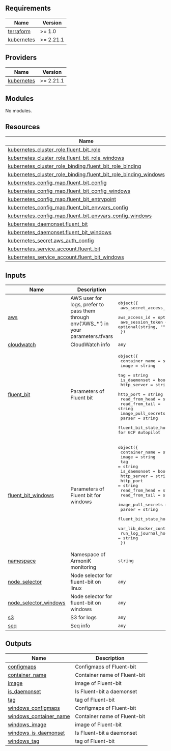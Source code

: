 <!-- BEGIN_TF_DOCS -->
## Requirements

| Name | Version |
|------|---------|
| <a name="requirement_terraform"></a> [terraform](#requirement\_terraform) | >= 1.0 |
| <a name="requirement_kubernetes"></a> [kubernetes](#requirement\_kubernetes) | >= 2.21.1 |

## Providers

| Name | Version |
|------|---------|
| <a name="provider_kubernetes"></a> [kubernetes](#provider\_kubernetes) | >= 2.21.1 |

## Modules

No modules.

## Resources

| Name | Type |
|------|------|
| [kubernetes_cluster_role.fluent_bit_role](https://registry.terraform.io/providers/hashicorp/kubernetes/latest/docs/resources/cluster_role) | resource |
| [kubernetes_cluster_role.fluent_bit_role_windows](https://registry.terraform.io/providers/hashicorp/kubernetes/latest/docs/resources/cluster_role) | resource |
| [kubernetes_cluster_role_binding.fluent_bit_role_binding](https://registry.terraform.io/providers/hashicorp/kubernetes/latest/docs/resources/cluster_role_binding) | resource |
| [kubernetes_cluster_role_binding.fluent_bit_role_binding_windows](https://registry.terraform.io/providers/hashicorp/kubernetes/latest/docs/resources/cluster_role_binding) | resource |
| [kubernetes_config_map.fluent_bit_config](https://registry.terraform.io/providers/hashicorp/kubernetes/latest/docs/resources/config_map) | resource |
| [kubernetes_config_map.fluent_bit_config_windows](https://registry.terraform.io/providers/hashicorp/kubernetes/latest/docs/resources/config_map) | resource |
| [kubernetes_config_map.fluent_bit_entrypoint](https://registry.terraform.io/providers/hashicorp/kubernetes/latest/docs/resources/config_map) | resource |
| [kubernetes_config_map.fluent_bit_envvars_config](https://registry.terraform.io/providers/hashicorp/kubernetes/latest/docs/resources/config_map) | resource |
| [kubernetes_config_map.fluent_bit_envvars_config_windows](https://registry.terraform.io/providers/hashicorp/kubernetes/latest/docs/resources/config_map) | resource |
| [kubernetes_daemonset.fluent_bit](https://registry.terraform.io/providers/hashicorp/kubernetes/latest/docs/resources/daemonset) | resource |
| [kubernetes_daemonset.fluent_bit_windows](https://registry.terraform.io/providers/hashicorp/kubernetes/latest/docs/resources/daemonset) | resource |
| [kubernetes_secret.aws_auth_config](https://registry.terraform.io/providers/hashicorp/kubernetes/latest/docs/resources/secret) | resource |
| [kubernetes_service_account.fluent_bit](https://registry.terraform.io/providers/hashicorp/kubernetes/latest/docs/resources/service_account) | resource |
| [kubernetes_service_account.fluent_bit_windows](https://registry.terraform.io/providers/hashicorp/kubernetes/latest/docs/resources/service_account) | resource |

## Inputs

| Name | Description | Type | Default | Required |
|------|-------------|------|---------|:--------:|
| <a name="input_aws"></a> [aws](#input\_aws) | AWS user for logs, prefer to pass them through env('AWS\_*') in your parameters.tfvars | <pre>object({<br/>    aws_secret_access_key = optional(string, "")<br/>    aws_access_id         = optional(string, "")<br/>    aws_session_token     = optional(string, "")<br/>  })</pre> | `{}` | no |
| <a name="input_cloudwatch"></a> [cloudwatch](#input\_cloudwatch) | CloudWatch info | `any` | `{}` | no |
| <a name="input_fluent_bit"></a> [fluent\_bit](#input\_fluent\_bit) | Parameters of Fluent bit | <pre>object({<br/>    container_name                     = string<br/>    image                              = string<br/>    tag                                = string<br/>    is_daemonset                       = bool<br/>    http_server                        = string<br/>    http_port                          = string<br/>    read_from_head                     = string<br/>    read_from_tail                     = string<br/>    image_pull_secrets                 = string<br/>    parser                             = string<br/>    fluent_bit_state_hostpath          = string # path = "/var/log/fluent-bit/state" for GCP Autopilot | path = "/var/fluent-bit/state" for localhost, AWS EKS, GCP GKE<br/>    var_lib_docker_containers_hostpath = string # path = "/var/log/lib/docker/containers" for GCP Autopilot | path = "/var/lib/docker/containers" for localhost, AWS EKS, GCP GKE<br/>    run_log_journal_hostpath           = string # path = "/var/log/run/log/journal" -for GCP Autopilot | path = "/run/log/journal" for localhost, AWS EKS, GCP GKE<br/>  })</pre> | n/a | yes |
| <a name="input_fluent_bit_windows"></a> [fluent\_bit\_windows](#input\_fluent\_bit\_windows) | Parameters of Fluent bit for windows | <pre>object({<br>    container_name                     = string<br>    image                              = string<br>    tag                                = string<br>    is_daemonset                       = bool<br>    http_server                        = string<br>    http_port                          = string<br>    read_from_head                     = string<br>    read_from_tail                     = string<br>    image_pull_secrets                 = string<br>    parser                             = string<br>    fluent_bit_state_hostpath          = string<br>    var_lib_docker_containers_hostpath = string<br>    run_log_journal_hostpath           = string<br>  })</pre> | n/a | yes |
| <a name="input_namespace"></a> [namespace](#input\_namespace) | Namespace of ArmoniK monitoring | `string` | n/a | yes |
| <a name="input_node_selector"></a> [node\_selector](#input\_node\_selector) | Node selector for fluent-bit on linux | `any` | `{}` | no |
| <a name="input_node_selector_windows"></a> [node\_selector\_windows](#input\_node\_selector\_windows) | Node selector for fluent-bit on windows | `any` | `{}` | no |
| <a name="input_s3"></a> [s3](#input\_s3) | S3 for logs | `any` | `{}` | no |
| <a name="input_seq"></a> [seq](#input\_seq) | Seq info | `any` | `{}` | no |

## Outputs

| Name | Description |
|------|-------------|
| <a name="output_configmaps"></a> [configmaps](#output\_configmaps) | Configmaps of Fluent-bit |
| <a name="output_container_name"></a> [container\_name](#output\_container\_name) | Container name of Fluent-bit |
| <a name="output_image"></a> [image](#output\_image) | image of Fluent-bit |
| <a name="output_is_daemonset"></a> [is\_daemonset](#output\_is\_daemonset) | Is Fluent-bit a daemonset |
| <a name="output_tag"></a> [tag](#output\_tag) | tag of Fluent-bit |
| <a name="output_windows_configmaps"></a> [windows\_configmaps](#output\_windows\_configmaps) | Configmaps of Fluent-bit |
| <a name="output_windows_container_name"></a> [windows\_container\_name](#output\_windows\_container\_name) | Container name of Fluent-bit |
| <a name="output_windows_image"></a> [windows\_image](#output\_windows\_image) | image of Fluent-bit |
| <a name="output_windows_is_daemonset"></a> [windows\_is\_daemonset](#output\_windows\_is\_daemonset) | Is Fluent-bit a daemonset |
| <a name="output_windows_tag"></a> [windows\_tag](#output\_windows\_tag) | tag of Fluent-bit |
<!-- END_TF_DOCS -->
